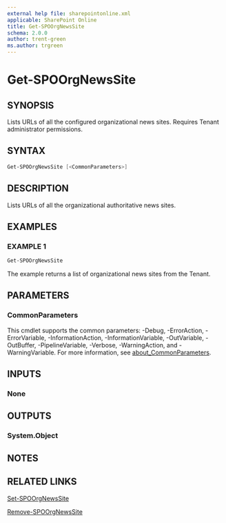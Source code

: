 ```yaml
---
external help file: sharepointonline.xml
applicable: SharePoint Online
title: Get-SPOOrgNewsSite
schema: 2.0.0
author: trent-green
ms.author: trgreen
---
```


# Get-SPOOrgNewsSite

## SYNOPSIS

Lists URLs of all the configured organizational news sites. Requires Tenant administrator permissions.

## SYNTAX

```powershell
Get-SPOOrgNewsSite [<CommonParameters>]
```

## DESCRIPTION

Lists URLs of all the organizational authoritative news sites.

## EXAMPLES

### EXAMPLE 1

```powershell
Get-SPOOrgNewsSite
```

The example returns a list of organizational news sites from the Tenant.

## PARAMETERS

### CommonParameters

This cmdlet supports the common parameters: -Debug, -ErrorAction, -ErrorVariable, -InformationAction, -InformationVariable, -OutVariable, -OutBuffer, -PipelineVariable, -Verbose, -WarningAction, and -WarningVariable. For more information, see [about_CommonParameters](https://go.microsoft.com/fwlink/?LinkID=113216).

## INPUTS

### None

## OUTPUTS

### System.Object

## NOTES

## RELATED LINKS

[Set-SPOOrgNewsSite](Set-SPOOrgNewsSite.md)

[Remove-SPOOrgNewsSite](Remove-SPOOrgNewsSite.md)
